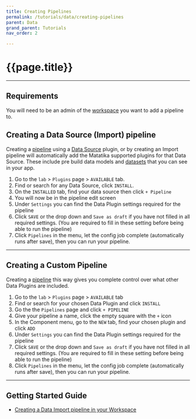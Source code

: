 ```yaml
---
title: Creating Pipelines
permalink: /tutorials/data/creating-pipelines
parent: Data
grand_parent: Tutorials
nav_order: 2

---
```


# {{page.title}}

---

## Requirements

You will need to be an admin of the [workspace]({{site.baseurl}}/glossary#workspace) you want to add a pipeline to.

## Creating a Data Source (Import) pipeline

Creating a [pipeline]({{site.baseurl}}/glossary#pipeline) using a [Data Source]({{site.baseurl}}/data-sources) plugin, or by creating an Import pipeline will automatically add the Matatika supported plugins for that Data Source. These include pre build data models and [datasets]({{site.baseurl}}/glossary#dataset) that you can see in your app.

1. Go to the `lab` > `Plugins` page > `AVAILABLE` tab.
1. Find or search for any Data Source, click `INSTALL`.
1. On the `INSTALLED` tab, find your data source then click `+ Pipeline`
1. You will now be in the pipeline edit screen
1. Under `Settings` you can find the Data Plugin settings required for the pipeline
1. Click `SAVE` or the drop down and `Save as draft` if you have not filled in all required settings. (You are required to fill in these setting before being able to run the pipeline)
1. Click `Pipelines` in the menu, let the config job complete (automatically runs after save), then you can run your pipeline.

---

## Creating a Custom Pipeline

Creating a [pipeline]({{site.baseurl}}/glossary#pipeline) this way gives you complete control over what other Data Plugins are included.

1. Go to the `lab` > `Plugins` page > `AVAILABLE` tab
1. Find or search for your chosen Data Plugin and click `INSTALL`
1. Go the the `Pipelines` page and click `+ PIPELINE`
1. Give your pipeline a name, click the empty square with the `+` icon
1. In the Component menu, go to the `NEW` tab, find your chosen plugin and click `ADD`
1. Under `Settings` you can find the Data Plugin settings required for the pipeline
1. Click `SAVE` or the drop down and `Save as draft` if you have not filled in all required settings. (You are required to fill in these setting before being able to run the pipeline)
1. Click `Pipelines` in the menu, let the config job complete (automatically runs after save), then you can run your pipeline.

---

## Getting Started Guide

- [Creating a Data Import pipeline in your Workspace]({{site.baseurl}}/getting-started/creating-a-data-import-in-your-workspace)
